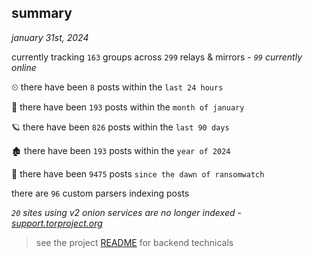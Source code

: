 
## summary
_january 31st, 2024_

currently tracking `163` groups across `299` relays & mirrors - _`99` currently online_

⏲ there have been `8` posts within the `last 24 hours`

🦈 there have been `193` posts within the `month of january`

🪐 there have been `826` posts within the `last 90 days`

🏚 there have been `193` posts within the `year of 2024`

🦕 there have been `9475` posts `since the dawn of ransomwatch`

there are `96` custom parsers indexing posts

_`20` sites using v2 onion services are no longer indexed - [support.torproject.org](https://support.torproject.org/onionservices/v2-deprecation/)_

> see the project [README](https://github.com/joshhighet/ransomwatch#ransomwatch--) for backend technicals
